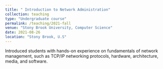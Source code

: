 ```yaml
---
title: " Introduction to Network Administration"
collection: teaching
type: "Undergraduate course"
permalink: /teaching/2021-fall
venue: "Stony Brook University, Computer Science"
date: 2021-08-26
location: "Stony Brook, U.S"
---
```


Introduced students with hands-on experience on fundamentals of network management, such as TCP/IP networking protocols, hardware, architecture, media, and software.